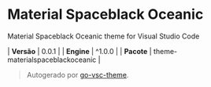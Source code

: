 # Material Spaceblack Oceanic

Material Spaceblack Oceanic theme for Visual Studio Code

| **Versão** | 0.0.1 |
| **Engine** | ^1.0.0 |
| **Pacote** | theme-materialspaceblackoceanic |

> Autogerado por [go-vsc-theme](https://github.com/natalbu/go-vsc-theme).
